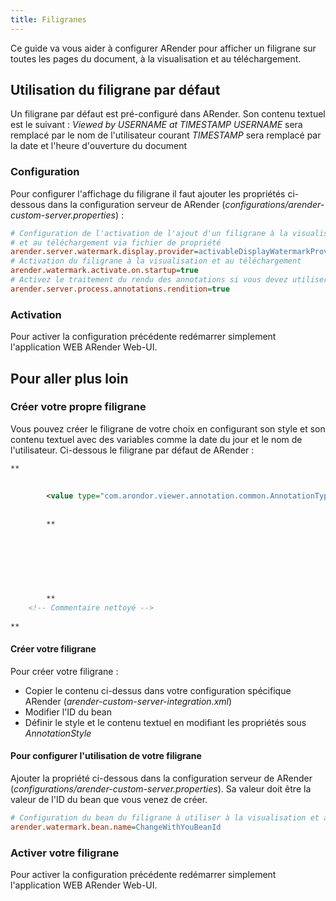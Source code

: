 ```yaml
---
title: Filigranes
---
```


Ce guide va vous aider à configurer ARender pour afficher un filigrane sur toutes les pages du document, à la visualisation et au téléchargement.

## Utilisation du filigrane par défaut

Un filigrane par défaut est pré-configuré dans ARender. Son contenu textuel est le suivant : *Viewed by $USERNAME$ at $TIMESTAMP$*
$USERNAME$ sera remplacé par le nom de l'utilisateur courant
$TIMESTAMP$ sera remplacé par la date et l'heure d'ouverture du document

### Configuration

Pour configurer l'affichage du filigrane il faut ajouter les propriétés ci-dessous dans la configuration serveur de ARender (*configurations/arender-custom-server.properties*) :

<!-- Commentaire nettoyé -->

```cfg
# Configuration de l'activation de l'ajout d'un filigrane à la visualisation
# et au téléchargement via fichier de propriété
arender.server.watermark.display.provider=activableDisplayWatermarkProvider
# Activation du filigrane à la visualisation et au téléchargement
arender.watermark.activate.on.startup=true
# Activez le traitement du rendu des annotations si vous devez utiliser la biffure ou le filigrane. Peut avoir un impact sur les performances si les annotations mettent du temps à être récupérées.
arender.server.process.annotations.rendition=true
```


### Activation

Pour activer la configuration précédente redémarrer simplement l'application WEB ARender Web-UI.

## Pour aller plus loin

### Créer votre propre filigrane

Vous pouvez créer le filigrane de votre choix en configurant son style et son contenu textuel avec des variables comme la date du jour et le nom de l'utilisateur.
Ci-dessous le filigrane par défaut de ARender :


```xml
**
    
    
        <value type="com.arondor.viewer.annotation.common.AnnotationType">Stamp<!-- Commentaire nettoyé -->
    
    
        **
            
            
            
            
            
            
            
        **
    <!-- Commentaire nettoyé -->
    
**
```


#### Créer votre filigrane

Pour créer votre filigrane :

- Copier le contenu ci-dessus dans votre configuration spécifique ARender (*arender-custom-server-integration.xml*)
- Modifier l'ID du bean
- Définir le style et le contenu textuel en modifiant les propriétés sous *AnnotationStyle*

#### Pour configurer l'utilisation de votre filigrane  

Ajouter la propriété ci-dessous dans la configuration serveur de ARender (*configurations/arender-custom-server.properties*).
Sa valeur doit être la valeur de l'ID du bean que vous venez de créer.


```cfg
# Configuration du bean du filigrane à utiliser à la visualisation et au téléchargement de document
arender.watermark.bean.name=ChangeWithYouBeanId
```


### Activer votre filigrane

Pour activer la configuration précédente redémarrer simplement l'application WEB ARender Web-UI.
